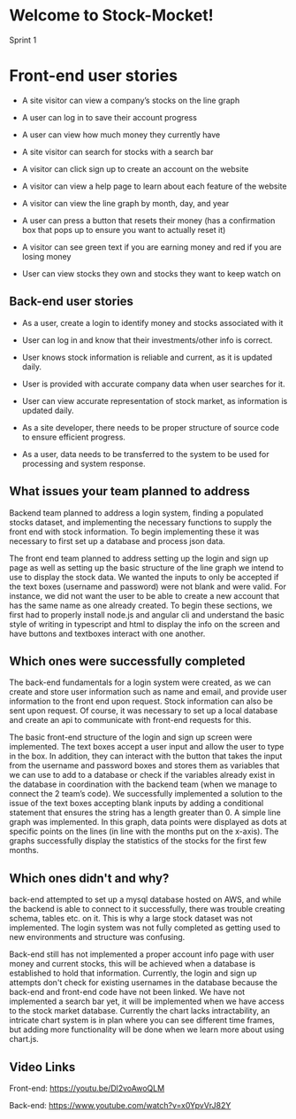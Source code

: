 ﻿# Welcome to Stock-Mocket!

Sprint 1
# Front-end user stories

 - A site visitor can view a company’s stocks on the line graph
    
-   A user can log in to save their account progress
    
-   A user can view how much money they currently have
    
-   A site visitor can search for stocks with a search bar
    
-   A visitor can click sign up to create an account on the website
    
-   A visitor can view a help page to learn about each feature of the website
    
-   A visitor can view the line graph by month, day, and year
    
-   A user can press a button that resets their money (has a confirmation box that pops up to ensure you want to actually reset it)
-   A visitor can see green text if you are earning money and red if you are losing money
- User can view stocks they own and stocks they want to keep watch on

## Back-end user stories
-   As a user, create a login to identify money and stocks associated with it
    
-   User can log in and know that their investments/other info is correct.
    
-   User knows stock information is reliable and current, as it is updated daily.
    
-   User is provided with accurate company data when user searches for it.
-  User can view accurate representation of stock market, as information is updated daily.
- As a site developer, there needs to be proper structure of source code to ensure efficient progress.
- As a user, data needs to be transferred to the system to be used for processing and system response.

## What issues your team planned to address

Backend team planned to address a login system, finding a populated stocks dataset, and implementing the necessary functions to supply the front end with stock information. To begin implementing these it was necessary to first set up a database and process json data.

The front end team planned to address setting up the login and sign up page as well as setting up the basic structure of the line graph we intend to use to display the stock data. We wanted the inputs to only be accepted if the text boxes (username and password) were not blank and were valid. For instance, we did not want the user to be able to create a new account that has the same name as one already created. To begin these sections, we first had to properly install node.js and angular cli and understand the basic style of writing in typescript and html to display the info on the screen and have buttons and textboxes interact with one another.
  

## Which ones were successfully completed

The back-end fundamentals for a login system were created, as we can create and store user information such as name and email, and provide user information to the front end upon request. Stock information can also be sent upon request. Of course, it was necessary to set up a local database and create an api to communicate with front-end requests for this.

The basic front-end structure of the login and sign up screen were implemented. The text boxes accept a user input and allow the user to type in the box. In addition, they can interact with the button that takes the input from the username and password boxes and stores them as variables that we can use to add to a database or check if the variables already exist in the database in coordination with the backend team (when we manage to connect the 2 team’s code). We successfully implemented a solution to the issue of the text boxes accepting blank inputs by adding a conditional statement that ensures the string has a length greater than 0. A simple line graph was implemented. In this graph, data points were displayed as dots at specific points on the lines (in line with the months put on the x-axis). The graphs successfully display the statistics of the stocks for the first few months.
## Which ones didn't and why?

back-end attempted to set up a mysql database hosted on AWS, and while the backend is able to connect to it successfully, there was trouble creating schema, tables etc. on it. This is why a large stock dataset was not implemented. The login system was not fully completed as getting used to new environments and structure was confusing.

Back-end still has not implemented a proper account info page with user money and current stocks, this will be achieved when a database is established to hold that information. Currently, the login and sign up attempts don't check for existing usernames in the database because the back-end and front-end code have not been linked. We have not implemented a search bar yet, it will be implemented when we have access to the stock market database. Currently the chart lacks intractability, an intricate chart system is in plan where you can see different time frames, but adding more functionality will be done when we learn more about using chart.js.

## Video Links
Front-end:
https://youtu.be/Dl2voAwoQLM

Back-end:
https://www.youtube.com/watch?v=x0YpvVrJ82Y



